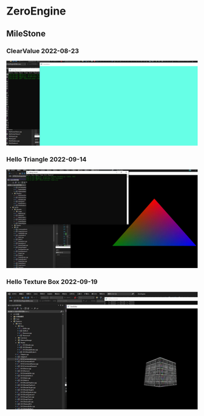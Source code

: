 # ZeroEngine

## MileStone

### ClearValue **2022-08-23**
![1663596672383](image/README/1663596672383.png)

### Hello Triangle **2022-09-14**
![1663596830138](image/README/1663596830138.png)

### Hello Texture Box  **2022-09-19**
![1663596898141](image/README/1663596898141.png)